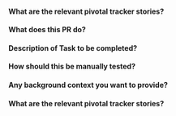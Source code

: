 

#### What are the relevant pivotal tracker stories?

#### What does this PR do?

#### Description of Task to be completed?

#### How should this be manually tested?

#### Any background context you want to provide?

#### What are the relevant pivotal tracker stories?
